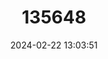 ---
title: "135648"
category: "Cottus rondeleti"
draft: false
date: 2024-02-22 13:03:51
languages:
  French: ["Chabot de l'Hérault"]
  English: ["Hérault Sculpin"]
---